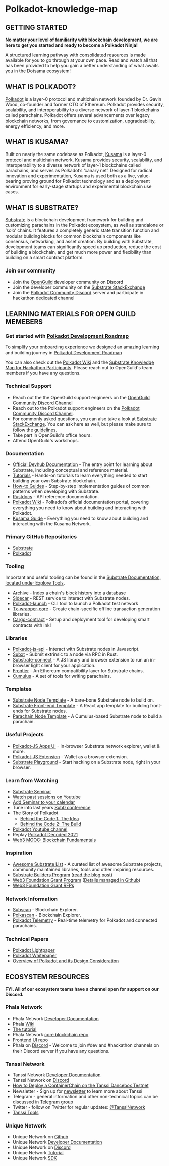 # Polkadot-knowledge-map

## GETTING STARTED

**No matter your level of familiarity with blockchain development, we are here to get you started and ready to become a Polkadot Ninja!**

A structured learning pathway with consolidated resources is made available for you to go through at your own pace. Read and watch all that has been provided to help you gain a better understanding of what awaits you in the Dotsama ecosystem!

## WHAT IS POLKADOT?

[Polkadot](https://polkadot.network/utm_source=devpost&utm_medium=referral&utm_campaign=hackathon%20north%20america&utm_content=technical%20resources) is a layer-0 protocol and multichain network founded by Dr. Gavin Wood, co-founder and former CTO of Ethereum. Polkadot provides security, scalability, and interoperability to a diverse network of layer-1 blockchains called parachains. Polkadot offers several advancements over legacy blockchain networks, from governance to customization, upgradeability, energy efficiency, and more.

## WHAT IS KUSAMA?

Built on nearly the same codebase as Polkadot, [Kusama](https://kusama.network/utm_source=devpost&utm_medium=referral&utm_campaign=hackathon%20north%20america&utm_content=technical%20resources) is a layer-0 protocol and multichain network. Kusama provides security, scalability, and interoperability to a diverse network of layer-1 blockchains called parachains, and serves as Polkadot’s ‘canary net’. Designed for radical innovation and experimentation, Kusama is used both as a live, value-bearing proving ground for Polkadot technology and as a deployment environment for early-stage startups and experimental blockchain use cases.

## WHAT IS SUBSTRATE?

[Substrate](https://www.substrate.io/utm_source=devpost&utm_medium=referral&utm_campaign=hackathon%20north%20america&utm_content=technical%20resources) is a blockchain development framework for building and customizing parachains in the Polkadot ecosystem, as well as standalone or ‘solo’ chains. It features a completely generic state transition function and modular building blocks for common blockchain components like consensus, networking, and asset creation. By building with Substrate, development teams can significantly speed up production, reduce the cost of building a blockchain, and get much more power and flexibility than building on a smart contract platform.

### Join our community

* Join the [OpenGuild](https://discord.gg/GVP6tbG3) developer community on Discord
* Join the developer community on the [Substrate StackExchange](https://substrate.stackexchange.com/)
* Join the [Polkadot Community Discord](https://discord.gg/Vc8V2nMmgP) server and participate in hackathon dedicated channel

## LEARNING MATERIALS FOR OPEN GUILD MEMEBERS

### Get started with [Polkadot Development Roadmap](https://roadmap.sh/r?id=659a4664ae22c12523369370)
To simplify your onboarding experience we designed an amazing learning and building journey in [Polkadot Development Roadmap](https://roadmap.sh/r?id=659a4664ae22c12523369370)

You can also check out the [Polkadot Wiki](https://wiki.polkadot.network/?utm_source=devpost&utm_medium=referral&utm_campaign=hackathon%20north%20america&utm_content=technical%20resources) and the [Substrate Knowledge Map for Hackathon Participants](https://github.com/substrate-developer-hub/hackathon-knowledge-map). Please reach out to OpenGuild's team members if you have any questions.

### Technical Support
* Reach out the the OpenGuild support engineers on the [OpenGuild Community Discord Channel](https://discord.gg/GVP6tbG3)
* Reach out to the Polkadot support engineers on the [Polkadot Community Discord Channel](https://discord.gg/Vc8V2nMmgP). 
* For commonly asked questions, you can also take a look at [Substrate StackExchange](https://substrate.stackexchange.com/). You can ask here as well, but please make sure to follow the [guidelines](https://substrate.stackexchange.com/help/how-to-ask). 
* Take part in OpenGuild's office hours.
* Attend OpenGuild's workshops.

### Documentation
* [Official Devhub Documentation](https://docs.substrate.io/v3/getting-started/overview/?utm_source=devpost&utm_medium=referral&utm_campaign=hackathon%20north%20america&utm_content=technical%20resources) - The entry point for learning about Substrate, including conceptual and reference material.
* [Tutorials](https://docs.substrate.io/tutorials/v3/?utm_source=devpost&utm_medium=referral&utm_campaign=hackathon%20north%20america&utm_content=technical%20resources) - Hands-on tutorials to learn everything needed to start building your own Substrate blockchain.
* [How-to Guides](https://docs.substrate.io/how-to-guides/v3/?utm_source=devpost&utm_medium=referral&utm_campaign=hackathon%20north%20america&utm_content=technical%20resources) - Step-by-step implementation guides of common patterns when developing with Substrate.
* [Rustdocs](https://paritytech.github.io/substrate/) - API reference documentation.
* [Polkadot Wiki](https://wiki.polkadot.network/docs/getting-started?utm_source=devpost&utm_medium=referral&utm_campaign=hackathon%20north%20america&utm_content=technical%20resources) - Polkadot’s official documentation portal, covering everything you need to know about building and interacting with Polkadot.
* [Kusama Guide](https://guide.kusama.network/docs/kusama-getting-started?utm_source=devpost&utm_medium=referral&utm_campaign=hackathon%20north%20america&utm_content=technical%20resources) - Everything you need to know about building and interacting with the Kusama Network.

### Primary GitHub Repositories

* [Substrate](https://github.com/paritytech/substrate)
* [Polkadot](https://github.com/paritytech/polkadot)

### Tooling
Important and useful tooling can be found in the [Substrate Documentation, located under Explore Tools](https://docs.substrate.io/v3/tools/?utm_source=devpost&utm_medium=referral&utm_campaign=hackathon%20north%20america&utm_content=technical%20resources).  

* [Archive](https://github.com/paritytech/substrate-archive) - Index a chain's block history into a database
* [Sidecar](https://github.com/paritytech/substrate-api-sidecar) - REST service to interact with Substrate nodes.
* [Polkadot-launch](https://github.com/paritytech/polkadot-launch) - CLI tool to launch a Polkadot test network
* [Tx-wrapper-core](https://github.com/paritytech/txwrapper-core) - Create chain-specific offline transaction generation libraries. 
* [Cargo-contract](https://github.com/paritytech/cargo-contract) - Setup and deployment tool for developing smart contracts with ink!

### Libraries
* [Polkadot-js-api](https://polkadot.js.org/docs/) - Interact with Substrate nodes in Javascript.
* [Subxt](https://github.com/paritytech/subxt) - Submit extrinsic to a node via RPC in Rust.
* [Substrate-connect](https://github.com/paritytech/substrate-connect) - A JS library and browser extension to run an in-browser light client for your application.
* [Frontier](https://github.com/paritytech/frontier) - An Ethereum compatibility layer for Substrate chains.
* [Cumulus](https://github.com/paritytech/cumulus) - A set of tools for writing parachains.

### Templates
* [Substrate Node Template](https://github.com/substrate-developer-hub/substrate-node-template) - A bare-bone Substrate node to build on.
* [Substrate Front-end Template](https://github.com/substrate-developer-hub/substrate-front-end-template) - A React app template for building front-ends for Substrate nodes.
* [Parachain Node Template](https://github.com/substrate-developer-hub/substrate-parachain-template) - A Cumulus-based Substrate node to build a parachain.

### Useful Projects
* [Polkadot-JS Apps UI](https://polkadot.js.org/apps/) - In-browser Substrate network explorer, wallet & more.
* [Polkadot-JS Extension](https://polkadot.js.org/extension) - Wallet as a browser extension.
* [Substrate Playground](https://playground.substrate.dev/) - Start hacking on a Substrate node, right in your browser.

### Learn from Watching
* [Substrate Seminar](https://www.crowdcast.io/e/substrate-seminar-2/register)
* [Watch past sessions on Youtube](https://www.youtube.com/playlist?list=PLp0_ueXY_enXRfoaW7sTudeQH10yDvFOS)
* [Add Seminar to your calendar](https://calendar.google.com/calendar/u/0?cid=Y192cXBsamk3cXY2ajBvcDVrbmdwMGR0cjUzc0Bncm91cC5jYWxlbmRhci5nb29nbGUuY29t)
* Tune into last years [Sub0 conference](https://sub0.substrate.io/)
* The Story of Polkadot
  * [Behind the Code 1: The Idea](https://www.youtube.com/watch?v=GcOKXAOh4Xw)
  * [Behind the Code 2: The Build](https://www.youtube.com/watch?v=EY5qGOuV30w)
* [Polkadot Youtube channel](https://www.youtube.com/channel/UCB7PbjuZLEba_znc7mEGNgw)
* Replay [Polkadot Decoded 2021](https://www.youtube.com/playlist?list=PLOyWqupZ-WGuAB8z_PkZD6f-IA6CUONFb)
* [Web3 MOOC: Blockchain Fundamentals](https://www.youtube.com/playlist?list=PLxVihxZC42nF_MCN9PTvZMIifRjx9cZ2J)

### Inspiration
* [Awesome Substrate List](https://github.com/substrate-developer-hub/awesome-substrate) - A curated list of awesome Substrate projects, community maintained libraries, tools and other inspiring resources.
* [Substrate Builders Program](https://substrate.io/ecosystem/substrate-builders-program/?utm_source=devpost&utm_medium=referral&utm_campaign=hackathon%20north%20america&utm_content=technical%20resources) ([read the blog post](https://www.parity.io/blog/substrate-builders-program-update-builders-for-builders?utm_source=devpost&utm_medium=referral&utm_campaign=hackathon%20north%20america&utm_content=technical%20resources))
* [Web3 Foundation Grant Program](https://web3.foundation/grants/) ([Details managed in Github](https://github.com/w3f/Grants-Program/))
* [Web3 Foundation Grant RFPs](https://github.com/w3f/Grants-Program/tree/master/rfps)

### Network Information
* [Subscan](https://www.subscan.io/) - Blockchain Explorer.
* [Polkascan](https://polkascan.io/) - Blockchain Explorer.
* [Polkadot Telemetry](https://telemetry.polkadot.io/) - Real-time telemetry for Polkadot and connected parachains.

### Technical Papers
* [Polkadot Lightpaper](https://polkadot.network/Polkadot-lightpaper.pdf)
* [Polkadot Whitepaper](https://polkadot.network/PolkaDotPaper.pdf)
* [Overview of Polkadot and its Design Consideration](https://polkadot.network/PolkaDotPaper.pdf)

## ECOSYSTEM RESOURCES

**FYI. All of our ecosystem teams have a channel open for support on our Discord.**

### Phala Network

* Phala Network [Developer Documentation](https://wiki.phala.network/en-us/build/developer/intro/)
* Phala [Wiki](https://wiki.phala.network/)
* [The tutorial](https://wiki.phala.network/en-us/build/developer/fat-contract-tutorial/)
* Phala Network [core blockchain repo](https://github.com/Phala-Network/phala-blockchain)
* [Frontend UI repo](https://github.com/Phala-Network/js-sdk)
* Phala on [Discord](https://discord.com/invite/myBmQu5) - Welcome to join #dev and #hackathon channels on their Discord server if you have any questions.

### Tanssi Network

* Tanssi Network [Developer Documentation](https://apps.tanssi.network/)
* Tanssi Network on [Discord](https://discord.gg/kuyPhew2KB)
* [How to Deploy a ContainerChain on the Tanssi Dancebox Testnet](https://www.youtube.com/watch?v=Ovasc7uAXpk)
* Newsletter - Sign up for [newsletter](https://www.tanssi.network/newsletter) to learn more about Tanssi
* Telegram - general information and other non-technical topics can be discussed in [Telegram group](https://t.me/tanssiofficial)
* Twitter - follow on Twitter for regular updates: [@TanssiNetwork](https://twitter.com/TanssiNetwork)
* [Tanssi Tools](https://github.com/moondance-labs/tanssi-tools)

### Unique Network

* Unique Network on [Github](https://github.com/UniqueNetwork)
* Unique Network [Developer Documentation](https://docs.unique.network/)
* Unique Network on [Discord](https://discord.com/invite/uniquenetwork)
* Unique Network [Tutorial](https://docs.unique.network/tutorials)
* Unique Network [SDK](https://docs.unique.network/build/sdk/getting-started.html)
